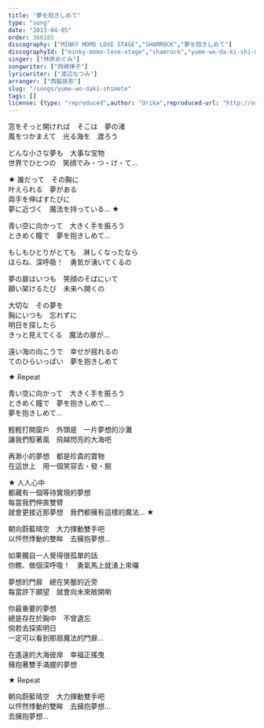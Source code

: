 ```yaml
---
title: "夢を抱きしめて"
type: "song"
date: "2013-04-05"
order: 360105
discography: ["MINKY MOMO LOVE STAGE","SHAMROCK","夢を抱きしめて"]
discographyId: ["minky-momo-love-stage","shamrock","yume-wo-da-ki-shi-me-te"]
singer: ["林原めぐみ"]
songwriter: ["岡崎律子"]
lyricwriter: ["渡辺なつみ"]
arranger: ["西脇辰弥"]
slug: "/songs/yume-wo-daki-shimete"
tags: []
license: {type: "reproduced",author: "Orika",reproduced-url: "http://orikamushi.myweb.hinet.net",reproduced-website: "織歌蟲"}
---
```


窓をそっと開ければ　そこは　夢の渚   
風をつかまえて　光る海を　渡ろう   
  
どんな小さな夢も　大事な宝物   
世界でひとつの　笑顔でみ・つ・け・て…   
  
★ 誰だって　その胸に   
叶えられる　夢がある   
両手を伸ばすたびに   
夢に近づく　魔法を持っている… ★   
  
青い空に向かって　大きく手を振ろう   
ときめく瞳で　夢を抱きしめて…   
  
もしもひとりがとても　淋しくなったなら   
ほらね、深呼吸！　勇気が湧いてくるの   
  
夢の扉はいつも　笑顔のそばにいて   
願い架けるたび　未来へ開くの   
  
大切な　その夢を   
胸にいつも　忘れずに   
明日を探したら   
きっと見えてくる　魔法の扉が…   
  
遠い海の向こうで　幸せが揺れるの   
てのひらいっぱい　夢を抱きしめて   
  
★ Repeat   
  
青い空に向かって　大きく手を振ろう   
ときめく瞳で　夢を抱きしめて…   
夢を抱きしめて…  
  
輕輕打開窗戶　外頭是　一片夢想的沙灘  
讓我們馭著風　飛越閃亮的大海吧  
  
再渺小的夢想　都是珍貴的寶物  
在這世上　用一個笑容去・發・掘  
  
★ 人人心中  
都藏有一個等待實現的夢想  
每當我們伸直雙臂  
就會更接近那夢想　我們都擁有這樣的魔法… ★   
  
朝向蔚藍晴空　大力揮動雙手吧  
以怦然悸動的雙眸　去擁抱夢想…   
  
如果獨自一人覺得很孤單的話  
你瞧、做個深呼吸！　勇氣馬上就湧上來囉  
  
夢想的門扉　總在笑靨的近旁  
每當許下願望　就會向未來敞開喲  
  
你最重要的夢想  
總是存在於胸中　不曾遺忘  
倘若去探索明日  
一定可以看到那扇魔法的門扉…   
  
在遙遠的大海彼岸　幸福正搖曳  
擁抱著雙手滿握的夢想  
  
★ Repeat   
  
朝向蔚藍晴空　大力揮動雙手吧  
以怦然悸動的雙眸　去擁抱夢想…   
去擁抱夢想…
